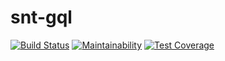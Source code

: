 # snt-gql

[![Build Status](https://travis-ci.org/msoufiane/snt-gql.svg?branch=master)](https://travis-ci.org/msoufiane/snt-gql)
[![Maintainability](https://api.codeclimate.com/v1/badges/0d99742b08a79f2500b9/maintainability)](https://codeclimate.com/github/msoufiane/snt-gql/maintainability)
[![Test Coverage](https://api.codeclimate.com/v1/badges/0d99742b08a79f2500b9/test_coverage)](https://codeclimate.com/github/msoufiane/snt-gql/test_coverage)
